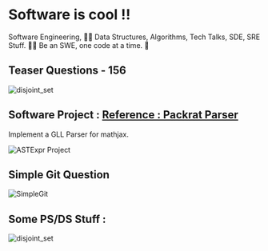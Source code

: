 # Software is cool !!
Software Engineering, 👨‍💻 Data Structures, Algorithms, Tech Talks, SDE, SRE Stuff. 🧑‍💻 Be an SWE, one code at a time. 🤪

## Teaser Questions - 156

![disjoint_set](https://raw.githubusercontent.com/codersguild/SWE/master/Discussion%20Images/Assets/graph.png)

## Software Project : [Reference : Packrat Parser](https://github.com/taocpp/PEGTL)

Implement a GLL Parser for mathjax.

![ASTExpr Project](https://raw.githubusercontent.com/codersguild/SWE/master/Code%20Project/exprclass.PNG)

## Simple Git Question 

![SimpleGit](https://raw.githubusercontent.com/codersguild/SWE/master/Design%20Discussions/Github%20Implementation.PNG)

## Some PS/DS Stuff : 

![disjoint_set](https://raw.githubusercontent.com/codersguild/SWE/master/Discussion%20Images/Assets/disjoint_set.png)
